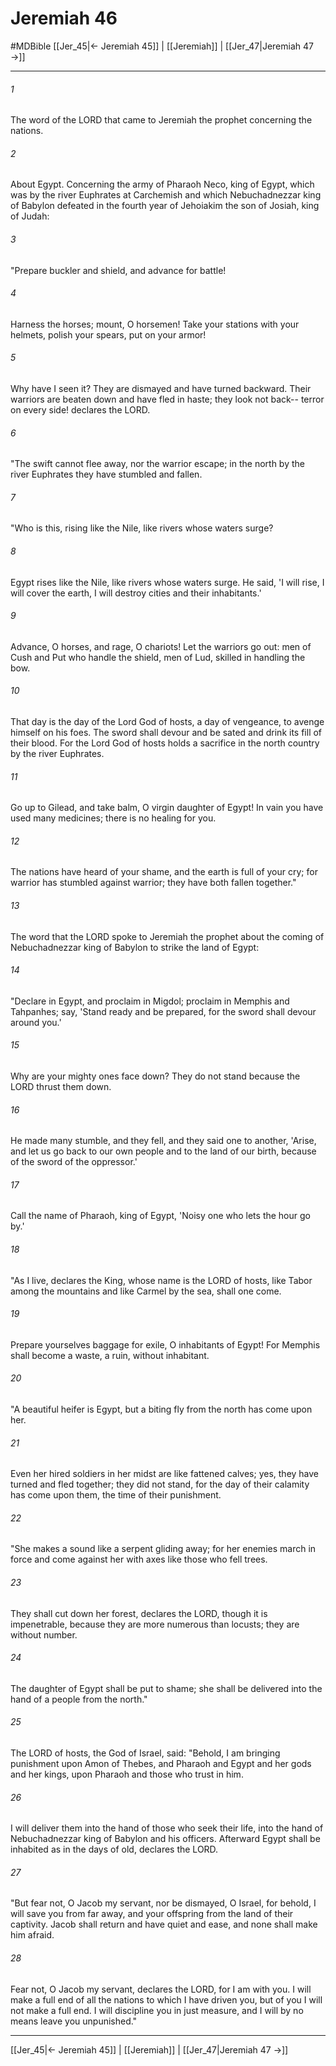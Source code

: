 # Jeremiah 46
#MDBible
[[Jer_45|← Jeremiah 45]] | [[Jeremiah]] | [[Jer_47|Jeremiah 47 →]]

***

###### 1 

The word of the LORD that came to Jeremiah the prophet concerning the nations. 

###### 2 

About Egypt. Concerning the army of Pharaoh Neco, king of Egypt, which was by the river Euphrates at Carchemish and which Nebuchadnezzar king of Babylon defeated in the fourth year of Jehoiakim the son of Josiah, king of Judah: 

###### 3 

"Prepare buckler and shield, and advance for battle! 

###### 4 

Harness the horses; mount, O horsemen! Take your stations with your helmets, polish your spears, put on your armor! 

###### 5 

Why have I seen it? They are dismayed and have turned backward. Their warriors are beaten down and have fled in haste; they look not back-- terror on every side! declares the LORD. 

###### 6 

"The swift cannot flee away, nor the warrior escape; in the north by the river Euphrates they have stumbled and fallen. 

###### 7 

"Who is this, rising like the Nile, like rivers whose waters surge? 

###### 8 

Egypt rises like the Nile, like rivers whose waters surge. He said, 'I will rise, I will cover the earth, I will destroy cities and their inhabitants.' 

###### 9 

Advance, O horses, and rage, O chariots! Let the warriors go out: men of Cush and Put who handle the shield, men of Lud, skilled in handling the bow. 

###### 10 

That day is the day of the Lord God of hosts, a day of vengeance, to avenge himself on his foes. The sword shall devour and be sated and drink its fill of their blood. For the Lord God of hosts holds a sacrifice in the north country by the river Euphrates. 

###### 11 

Go up to Gilead, and take balm, O virgin daughter of Egypt! In vain you have used many medicines; there is no healing for you. 

###### 12 

The nations have heard of your shame, and the earth is full of your cry; for warrior has stumbled against warrior; they have both fallen together." 

###### 13 

The word that the LORD spoke to Jeremiah the prophet about the coming of Nebuchadnezzar king of Babylon to strike the land of Egypt: 

###### 14 

"Declare in Egypt, and proclaim in Migdol; proclaim in Memphis and Tahpanhes; say, 'Stand ready and be prepared, for the sword shall devour around you.' 

###### 15 

Why are your mighty ones face down? They do not stand because the LORD thrust them down. 

###### 16 

He made many stumble, and they fell, and they said one to another, 'Arise, and let us go back to our own people and to the land of our birth, because of the sword of the oppressor.' 

###### 17 

Call the name of Pharaoh, king of Egypt, 'Noisy one who lets the hour go by.' 

###### 18 

"As I live, declares the King, whose name is the LORD of hosts, like Tabor among the mountains and like Carmel by the sea, shall one come. 

###### 19 

Prepare yourselves baggage for exile, O inhabitants of Egypt! For Memphis shall become a waste, a ruin, without inhabitant. 

###### 20 

"A beautiful heifer is Egypt, but a biting fly from the north has come upon her. 

###### 21 

Even her hired soldiers in her midst are like fattened calves; yes, they have turned and fled together; they did not stand, for the day of their calamity has come upon them, the time of their punishment. 

###### 22 

"She makes a sound like a serpent gliding away; for her enemies march in force and come against her with axes like those who fell trees. 

###### 23 

They shall cut down her forest, declares the LORD, though it is impenetrable, because they are more numerous than locusts; they are without number. 

###### 24 

The daughter of Egypt shall be put to shame; she shall be delivered into the hand of a people from the north." 

###### 25 

The LORD of hosts, the God of Israel, said: "Behold, I am bringing punishment upon Amon of Thebes, and Pharaoh and Egypt and her gods and her kings, upon Pharaoh and those who trust in him. 

###### 26 

I will deliver them into the hand of those who seek their life, into the hand of Nebuchadnezzar king of Babylon and his officers. Afterward Egypt shall be inhabited as in the days of old, declares the LORD. 

###### 27 

"But fear not, O Jacob my servant, nor be dismayed, O Israel, for behold, I will save you from far away, and your offspring from the land of their captivity. Jacob shall return and have quiet and ease, and none shall make him afraid. 

###### 28 

Fear not, O Jacob my servant, declares the LORD, for I am with you. I will make a full end of all the nations to which I have driven you, but of you I will not make a full end. I will discipline you in just measure, and I will by no means leave you unpunished." 

***

[[Jer_45|← Jeremiah 45]] | [[Jeremiah]] | [[Jer_47|Jeremiah 47 →]]
